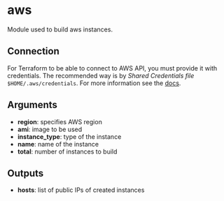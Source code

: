 # aws
Module used to build aws instances.

## Connection
For Terraform to be able to connect to AWS API, you must provide it with credentials. 
The recommended way is by *Shared Credentials file* `$HOME/.aws/credentials`. For more information see the [docs](https://www.terraform.io/docs/providers/aws/index.html#shared-credentials-file).

## Arguments
- **region**: specifies AWS region
- **ami**: image to be used
- **instance_type**: type of the instance
- **name**: name of the instance
- **total**:  number of instances to build

## Outputs
- **hosts**: list of public IPs of created instances

